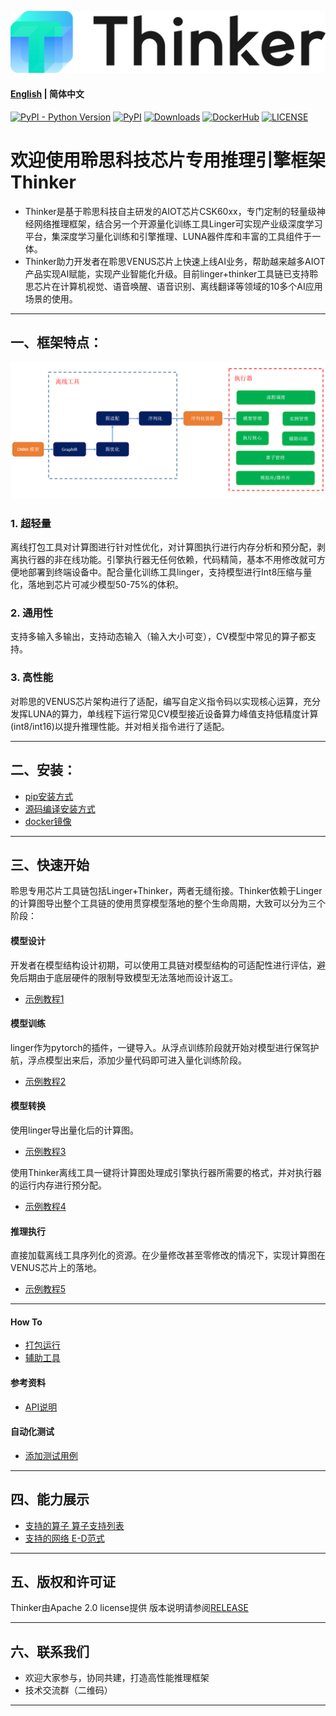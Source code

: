 ![thinker_logo](thinker/docs/images/Thinker_logo.png)
#### [English](./README_EH.md) | 简体中文

[![PyPI - Python Version](https://img.shields.io/pypi/pyversions/thinker.svg)](https://pypi.org/project/thinker)
[![PyPI](https://badge.fury.io/py/thinker.svg)](https://badge.fury.io/py/thinker)
[![Downloads](https://pepy.tech/badge/thinker)](https://pepy.tech/project/thinker)
[![DockerHub](https://img.shields.io/docker/pulls/thinker/thinker-cpu.svg)](https://hub.docker.com/r/thinker/thinker-cpu)
[![LICENSE](https://img.shields.io/github/license/thinker-ai/thinker.svg?style=flat-square)](https://github.com/LISTENAI/thinker/blob/main/LICENSE)

# 欢迎使用聆思科技芯片专用推理引擎框架Thinker
* Thinker是基于聆思科技自主研发的AIOT芯片CSK60xx，专门定制的轻量级神经网络推理框架，结合另一个开源量化训练工具Linger可实现产业级深度学习平台，集深度学习量化训练和引擎推理、LUNA器件库和丰富的工具组件于一体。
* Thinker助力开发者在聆思VENUS芯片上快速上线AI业务，帮助越来越多AIOT产品实现AI赋能，实现产业智能化升级。目前linger+thinker工具链已支持聆思芯片在计算机视觉、语音唤醒、语音识别、离线翻译等领域的10多个AI应用场景的使用。
***
## 一、框架特点：
![thinker/docs/images/struct.png](thinker/docs/images/struct-CH.png)
### 1. 超轻量
离线打包工具对计算图进行针对性优化，对计算图执行进行内存分析和预分配，剥离执行器的非在线功能。引擎执行器无任何依赖，代码精简，基本不用修改就可方便地部署到终端设备中。配合量化训练工具linger，支持模型进行Int8压缩与量化，落地到芯片可减少模型50-75%的体积。

### 2. 通用性
支持多输入多输出，支持动态输入（输入大小可变），CV模型中常见的算子都支持。

### 3. 高性能
对聆思的VENUS芯片架构进行了适配，编写自定义指令码以实现核心运算，充分发挥LUNA的算力，单线程下运行常见CV模型接近设备算力峰值支持低精度计算(int8/int16)以提升推理性能。并对相关指令进行了适配。
***

## 二、安装：
- [pip安装方式](./thinker/docs/thinker_environment.md)
- [源码编译安装方式](./thinker/docs/thinker_build.md)
- [docker镜像](./thinker/docs/thinker_docker.md)
***
## 三、快速开始
聆思专用芯片工具链包括Linger+Thinker，两者无缝衔接。Thinker依赖于Linger的计算图导出整个工具链的使用贯穿模型落地的整个生命周期，大致可以分为三个阶段：
#### 模型设计
  开发者在模型结构设计初期，可以使用工具链对模型结构的可适配性进行评估，避免后期由于底层硬件的限制导致模型无法落地而设计返工。
* [示例教程1](./thinker/docs/thinker_build.md)
  
#### 模型训练
  linger作为pytorch的插件，一键导入。从浮点训练阶段就开始对模型进行保驾护航，浮点模型出来后，添加少量代码即可进入量化训练阶段。
* [示例教程2](./thinker/docs/thinker_build.md)

#### 模型转换
 使用linger导出量化后的计算图。
* [示例教程3](./thinker/docs/thinker_build.md)
  
使用Thinker离线工具一键将计算图处理成引擎执行器所需要的格式，并对执行器的运行内存进行预分配。

* [示例教程4](./thinker/docs/thinker_build.md)
  
#### 推理执行
  直接加载离线工具序列化的资源。在少量修改甚至零修改的情况下，实现计算图在VENUS芯片上的落地。
* [示例教程5](./thinker/docs/thinker_build.md)
***
#### How To
  * [打包运行](./thinker/docs/thinker_packer.md)
  * [辅助工具](./thinker/docs/thinker_performance.md)
#### 参考资料
  * [API说明](./thinker/docs/thinker_api.md)
#### 自动化测试
  * [添加测试用例](./thinker/docs/thinker_auto_test.md)
***  

## 四、能力展示
* [支持的算子 算子支持列表](./thinker/docs/support_quant_ops.md)
* [支持的网络  E-D范式](./thinker/docs/support_quant_ops.md)  
***  


## 五、版权和许可证
Thinker由Apache 2.0 license提供
版本说明请参阅[RELEASE](./RELEASE.md)
***

## 六、联系我们
* 欢迎大家参与，协同共建，打造高性能推理框架
* 技术交流群（二维码）
***
